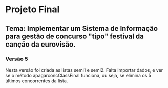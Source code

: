 # Projeto Final

## Tema: Implementar um Sistema de Informação para gestão de concurso "tipo" festival da canção da eurovisão.

### Versão 5

Nesta versão foi criada as listas semi1 e semi2. Falta importar dados, e ver se o método apagarconcClassFinal funciona, ou seja, se elimina os 5 últimos concorrentes da lista.

